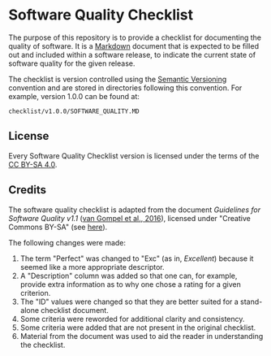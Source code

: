 # Software Quality Checklist

The purpose of this repository is to provide a checklist for documenting the quality of software.
It is a [Markdown](https://en.wikipedia.org/wiki/Markdown) document that is expected to be filled out and
included within a software release, to indicate the current state of software quality for the given release.

The checklist is version controlled using the [Semantic Versioning](https://semver.org/) convention and are stored in
directories following this convention.
For example, version 1.0.0 can be found at:

`checklist/v1.0.0/SOFTWARE_QUALITY.MD`

## License

Every Software Quality Checklist version is licensed under the terms of the
[CC BY-SA 4.0](https://creativecommons.org/licenses/by-sa/4.0/legalcode).

## Credits

The software quality checklist is adapted from the document 
_Guidelines for Software Quality v1.1_ ([van Gompel et al., 2016](https://github.com/CLARIAH/software-quality-guidelines/blob/b842de9dbbe50f9d08c91105d8ac0c7b147c433f/softwareguidelines.pdf)), 
licensed under "Creative Commons BY-SA" (see [here](https://github.com/CLARIAH/software-quality-guidelines/blob/b842de9dbbe50f9d08c91105d8ac0c7b147c433f/LICENSE)).

The following changes were made:
1. The term "Perfect" was changed to "Exc" (as in, _Excellent_) because it seemed like a more appropriate descriptor.
2. A "Description" column was added so that one can, for example, provide extra information as to why one chose a rating for a given criterion.
3. The "ID" values were changed so that they are better suited for a stand-alone checklist document.
4. Some criteria were reworded for additional clarity and consistency.
5. Some criteria were added that are not present in the original checklist.
6. Material from the document was used to aid the reader in understanding the checklist.
